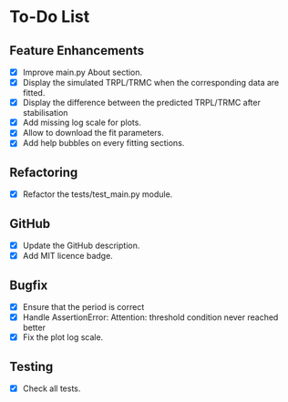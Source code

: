 # To-Do List

## Feature Enhancements
- [X] Improve main.py About section.
- [X] Display the simulated TRPL/TRMC when the corresponding data are fitted.
- [X] Display the difference between the predicted TRPL/TRMC after stabilisation
- [X] Add missing log scale for plots.
- [X] Allow to download the fit parameters.
- [X] Add help bubbles on every fitting sections.

## Refactoring
- [X] Refactor the tests/test_main.py module.

## GitHub
- [X] Update the GitHub description.
- [X] Add MIT licence badge.

## Bugfix
- [X] Ensure that the period is correct
- [X] Handle AssertionError: Attention: threshold condition never reached better
- [X] Fix the plot log scale.

## Testing
- [X] Check all tests.